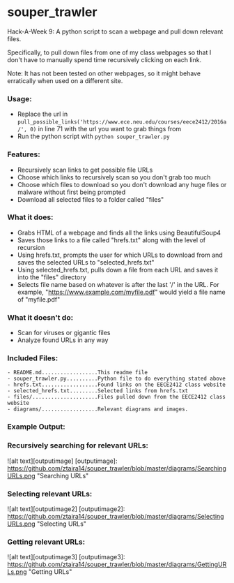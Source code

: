 # souper\_trawler
Hack-A-Week 9: A python script to scan a webpage and pull down relevant files.

Specifically, to pull down files from one of my class webpages so that I don't
have to manually spend time recursively clicking on each link. 

Note: It has not been tested on other webpages, so it might behave erratically
when used on a different site.

### Usage:
- Replace the url in `pull_possible_links('https://www.ece.neu.edu/courses/eece2412/2016a/', 0)` in line 71 with the url you want to grab things from
- Run the python script with `python souper_trawler.py`

### Features:
- Recursively scan links to get possible file URLs
- Choose which links to recursively scan so you don't grab too much
- Choose which files to download so you don't download any huge files or
malware without first being prompted
- Download all selected files to a folder called "files"

### What it does:
- Grabs HTML of a webpage and finds all the links using BeautifulSoup4
- Saves those links to a file called "hrefs.txt" along with the level of recursion
- Using hrefs.txt, prompts the user for which URLs to download from and saves
the selected URLs to "selected\_hrefs.txt"
- Using selected\_hrefs.txt, pulls down a file from each URL and saves it into
the "files" directory
- Selects file name based on whatever is after the last '/' in the URL. For
example, "https://www.example.com/myfile.pdf" would yield a file name of
"myfile.pdf"

### What it doesn't do:
- Scan for viruses or gigantic files
- Analyze found URLs in any way

### Included Files:
```
- README.md..................This readme file
- souper_trawler.py..........Python file to do everything stated above
- hrefs.txt..................Found links on the EECE2412 class website
- selected_hrefs.txt.........Selected links from hrefs.txt
- files/.....................Files pulled down from the EECE2412 class website
- diagrams/..................Relevant diagrams and images.
```
### Example Output:

### Recursively searching for relevant URLs:

![alt text][outputimage]
[outputimage]: https://github.com/ztaira14/souper_trawler/blob/master/diagrams/SearchingURLs.png "Searching URLs"

### Selecting relevant URLs:

![alt text][outputimage2]
[outputimage2]: https://github.com/ztaira14/souper_trawler/blob/master/diagrams/SelectingURLs.png "Selecting URLs"

### Getting relevant URLs:

![alt text][outputimage3]
[outputimage3]: https://github.com/ztaira14/souper_trawler/blob/master/diagrams/GettingURLs.png "Getting URLs"
